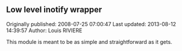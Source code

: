 ## Low level inotify wrapper 
Originally published: 2008-07-25 07:00:47 
Last updated: 2013-08-12 14:39:57 
Author: Louis RIVIERE 
 
This module is meant to be as simple and straightforward as it gets.
